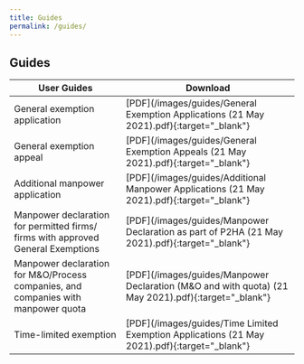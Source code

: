 ```yaml
---
title: Guides
permalink: /guides/
---
```

## Guides

| User Guides | Download |
|---|---|
| General exemption application | [PDF](/images/guides/General Exemption Applications (21 May 2021).pdf){:target="_blank"} |
| General exemption appeal | [PDF](/images/guides/General Exemption Appeals (21 May 2021).pdf){:target="_blank"} |
| Additional manpower application | [PDF](/images/guides/Additional Manpower Applications (21 May 2021).pdf){:target="_blank"} |
| Manpower declaration for permitted firms/ firms with approved General Exemptions | [PDF](/images/guides/Manpower Declaration as part of P2HA (21 May 2021).pdf){:target="_blank"} |
| Manpower declaration for M&O/Process companies, and companies with manpower quota | [PDF](/images/guides/Manpower Declaration (M&O and with quota) (21 May 2021).pdf){:target="_blank"} |
| Time-limited exemption | [PDF](/images/guides/Time Limited Exemption Applications (21 May 2021).pdf){:target="_blank"} |
